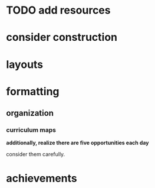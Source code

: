 # TODO add resources


# consider construction


# layouts


# formatting

## organization


### curriculum maps

**additionally, realize there are five opportunities each day** 

consider them carefully. 


# achievements
